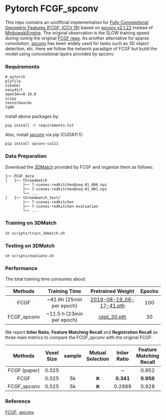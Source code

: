 # Pytorch FCGF_spconv

This repo contains an unofficial implementation for [Fully Convolutional Geometric Features (FCGF, ICCV 19)](https://openaccess.thecvf.com/content_ICCV_2019/papers/Choy_Fully_Convolutional_Geometric_Features_ICCV_2019_paper.pdf) based on [spconv v2.1.22](https://github.com/traveller59/spconv) instead of [MinkowskiEngine](https://github.com/NVIDIA/MinkowskiEngine). The original observation is the SLOW training speed during runing the original [FCGF repo](https://github.com/chrischoy/FCGF). As another alternative for sparse convolution, [spconv](https://github.com/traveller59/spconv) has been widely used for tasks such as 3D object detection, etc.  Here we follow the network paradigm of FCGF but build the model using convolutional layers provided by spconv.

### Requirements

```
# pytorch
plyfile
nibabel
easydict
open3d==0.10.0
scipy
tensorboardx
tqdm
```

install above packages by:

```
pip install -r requirements.txt
```

Also, install [spconv](https://github.com/traveller59/spconv) via pip (CUDA11.1):

```
pip install spconv-cu111
```

### Data Preparation

Download the [3DMatch](http://node2.chrischoy.org/data/datasets/registration/threedmatch.tgz) provided by FCGF and organize them as follows:

```
├── FCGF_data  
│   ├──	threedmatch  
        ├── 7-scenes-redkitchen@seq-01_000.npz
        ├── 7-scenes-redkitchen@seq-01_001.npz
        └── ... 
│   ├── threedmatch_test/
        ├── 7-scenes-redkitchen
        ├── 7-scenes-redkitchen-evaluation
        └── ...         
```

### Training on 3DMatch

```
sh scripts/train_3dmatch.sh
```

### Testing on 3DMatch

```
sh scripts/evaluate.sh
```

### Performance

The total training time consumes about:

|   Methods   |       Training Time       |                      Pretrained Weight                       | Epochs |
| :---------: | :-----------------------: | :----------------------------------------------------------: | :----: |
|    FCGF     | ~41.6h (25min per epoch)  | [2019-08-19_06-17-41.pth](https://node1.chrischoy.org/data/publications/fcgf/2019-08-19_06-17-41.pth) |  100   |
| FCGF_spconv | ~11.5 h (23min per epoch) | [ckpt_30.pth](https://drive.google.com/file/d/15Gk2vskOHQMJkuweH5B5_qGZcH2NJKfI/view?usp=sharing) |   30   |

We report **Inlier Ratio**, **Feature Matching Recall** and **Registration Recall** as three main metrics to compare the FCGF_spconv with the original FCGF:

|   Methods    | Voxel Size | sample | Mutual Selection | Inlier Ratio | Feature Matching Recall | Registration Recall |
| :----------: | :--------: | :----: | :--------------: | :----------: | :---------------------: | :-----------------: |
| FCGF (paper) |   0.025    |        |                  |      ~       |          0.952          |        0.82         |
|     FCGF     |   0.025    |   5k   |        ❌         |  **0.341**   |        **0.956**        |       0.8343        |
| FCGF_spconv  |   0.025    |   5k   |        ❌         |    0.2889    |          0.928          |     **0.8757**      |

### Reference

[FCGF](https://github.com/chrischoy/FCGF), [spconv](https://github.com/traveller59/spconv).
